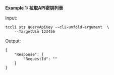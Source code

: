 **Example 1: 拉取API密钥列表**



Input: 

```
tccli sts QueryApiKey --cli-unfold-argument  \
    --TargetUin 123456
```

Output: 
```
{
    "Response": {
        "RequestId": ""
    }
}
```

